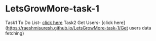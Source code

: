 # LetsGrowMore-task-1

Task1 To Do List- [click here](https://raeshmisuresh.github.io/LetsGrowMore-task-1/Task1)
Task2 Get Users- [click here] (https://raeshmisuresh.github.io/LetsGrowMore-task-1/Get users data fetching)
